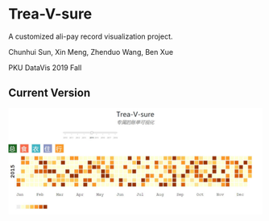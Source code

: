 # Trea-V-sure
A customized ali-pay record visualization project.

Chunhui Sun, Xin Meng, Zhenduo Wang, Ben Xue

PKU DataVis 2019 Fall

## Current Version

![image](https://github.com/rockeyben/Trea-V-sure/blob/master/assets/current_version.JPG)
